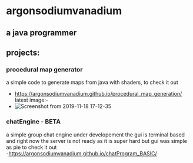 # argonsodiumvanadium
## a java programmer<br>

## projects:<br>
### procedural map generator<br>
a simple code to generate maps from java with shaders, to check it out 
  -  https://argonsodiumvanadium.github.io/procedural_map_generation/<br>
  latest image:-<br>
  - ![Screenshot from 2019-11-18 17-12-35](https://user-images.githubusercontent.com/51513216/69050924-ff838380-0a28-11ea-8229-1a15dd349d95.png)

### chatEngine - BETA <br>
  a simple group chat engine under developement the gui is terminal based and right now the server is not ready as 
  it is super hard but gui was simple as pie to check it out<br>
  -https://argonsodiumvanadium.github.io/chatProgram_BASIC/
